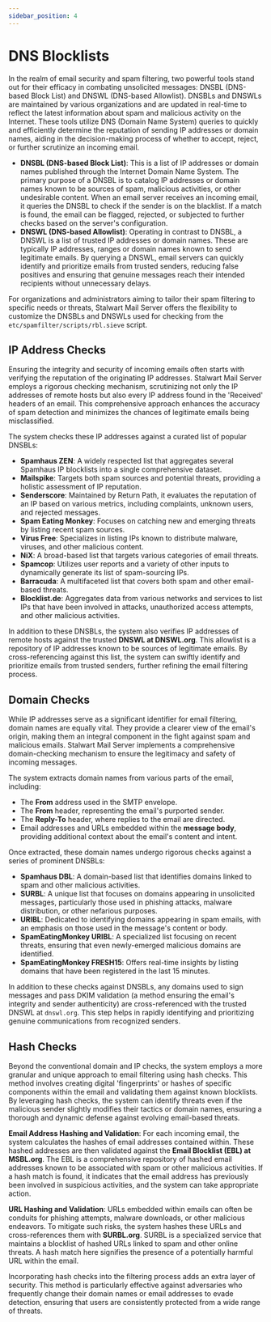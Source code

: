 ```yaml
---
sidebar_position: 4
---
```


# DNS Blocklists

In the realm of email security and spam filtering, two powerful tools stand out for their efficacy in combating unsolicited messages: DNSBL (DNS-based Block List) and DNSWL (DNS-based Allowlist). DNSBLs and DNSWLs are maintained by various organizations and are updated in real-time to reflect the latest information about spam and malicious activity on the Internet. These tools utilize DNS (Domain Name System) queries to quickly and efficiently determine the reputation of sending IP addresses or domain names, aiding in the decision-making process of whether to accept, reject, or further scrutinize an incoming email.

- **DNSBL (DNS-based Block List)**: This is a list of IP addresses or domain names published through the Internet Domain Name System. The primary purpose of a DNSBL is to catalog IP addresses or domain names known to be sources of spam, malicious activities, or other undesirable content. When an email server receives an incoming email, it queries the DNSBL to check if the sender is on the blacklist. If a match is found, the email can be flagged, rejected, or subjected to further checks based on the server's configuration.
- **DNSWL (DNS-based Allowlist)**: Operating in contrast to DNSBL, a DNSWL is a list of trusted IP addresses or domain names. These are typically IP addresses, ranges or domain names known to send legitimate emails. By querying a DNSWL, email servers can quickly identify and prioritize emails from trusted senders, reducing false positives and ensuring that genuine messages reach their intended recipients without unnecessary delays.

For organizations and administrators aiming to tailor their spam filtering to specific needs or threats, Stalwart Mail Server offers the flexibility to customize the DNSBLs and DNSWLs used for checking from the `etc/spamfilter/scripts/rbl.sieve` script.

## IP Address Checks

Ensuring the integrity and security of incoming emails often starts with verifying the reputation of the originating IP addresses. Stalwart Mail Server employs a rigorous checking mechanism, scrutinizing not only the IP addresses of remote hosts but also every IP address found in the 'Received' headers of an email. This comprehensive approach enhances the accuracy of spam detection and minimizes the chances of legitimate emails being misclassified.

The system checks these IP addresses against a curated list of popular DNSBLs:

- **Spamhaus ZEN**: A widely respected list that aggregates several Spamhaus IP blocklists into a single comprehensive dataset.
- **Mailspike**: Targets both spam sources and potential threats, providing a holistic assessment of IP reputation.
- **Senderscore**: Maintained by Return Path, it evaluates the reputation of an IP based on various metrics, including complaints, unknown users, and rejected messages.
- **Spam Eating Monkey**: Focuses on catching new and emerging threats by listing recent spam sources.
- **Virus Free**: Specializes in listing IPs known to distribute malware, viruses, and other malicious content.
- **NiX**: A broad-based list that targets various categories of email threats.
- **Spamcop**: Utilizes user reports and a variety of other inputs to dynamically generate its list of spam-sourcing IPs.
- **Barracuda**: A multifaceted list that covers both spam and other email-based threats.
- **Blocklist.de**: Aggregates data from various networks and services to list IPs that have been involved in attacks, unauthorized access attempts, and other malicious activities.

In addition to these DNSBLs, the system also verifies IP addresses of remote hosts against the trusted **DNSWL at DNSWL.org**. This allowlist is a repository of IP addresses known to be sources of legitimate emails. By cross-referencing against this list, the system can swiftly identify and prioritize emails from trusted senders, further refining the email filtering process.

## Domain Checks

While IP addresses serve as a significant identifier for email filtering, domain names are equally vital. They provide a clearer view of the email's origin, making them an integral component in the fight against spam and malicious emails. Stalwart Mail Server implements a comprehensive domain-checking mechanism to ensure the legitimacy and safety of incoming messages.

The system extracts domain names from various parts of the email, including:

- The **From** address used in the SMTP envelope.
- The **From** header, representing the email's purported sender.
- The **Reply-To** header, where replies to the email are directed.
- Email addresses and URLs embedded within the **message body**, providing additional context about the email's content and intent.

Once extracted, these domain names undergo rigorous checks against a series of prominent DNSBLs:

- **Spamhaus DBL**: A domain-based list that identifies domains linked to spam and other malicious activities.
- **SURBL**: A unique list that focuses on domains appearing in unsolicited messages, particularly those used in phishing attacks, malware distribution, or other nefarious purposes.
- **URIBL**: Dedicated to identifying domains appearing in spam emails, with an emphasis on those used in the message's content or body.
- **SpamEatingMonkey URIBL**: A specialized list focusing on recent threats, ensuring that even newly-emerged malicious domains are identified.
- **SpamEatingMonkey FRESH15**: Offers real-time insights by listing domains that have been registered in the last 15 minutes.

In addition to these checks against DNSBLs, any domains used to sign messages and pass DKIM validation (a method ensuring the email's integrity and sender authenticity) are cross-referenced with the trusted DNSWL at `dnswl.org`. This step helps in rapidly identifying and prioritizing genuine communications from recognized senders.

## Hash Checks

Beyond the conventional domain and IP checks, the system employs a more granular and unique approach to email filtering using hash checks. This method involves creating digital 'fingerprints' or hashes of specific components within the email and validating them against known blocklists. By leveraging hash checks, the system can identify threats even if the malicious sender slightly modifies their tactics or domain names, ensuring a thorough and dynamic defense against evolving email-based threats.

**Email Address Hashing and Validation**: For each incoming email, the system calculates the hashes of email addresses contained within. These hashed addresses are then validated against the **Email Blocklist (EBL) at MSBL.org**. The EBL is a comprehensive repository of hashed email addresses known to be associated with spam or other malicious activities. If a hash match is found, it indicates that the email address has previously been involved in suspicious activities, and the system can take appropriate action.

**URL Hashing and Validation**: URLs embedded within emails can often be conduits for phishing attempts, malware downloads, or other malicious endeavors. To mitigate such risks, the system hashes these URLs and cross-references them with **SURBL.org**. SURBL is a specialized service that maintains a blocklist of hashed URLs linked to spam and other online threats. A hash match here signifies the presence of a potentially harmful URL within the email.

Incorporating hash checks into the filtering process adds an extra layer of security. This method is particularly effective against adversaries who frequently change their domain names or email addresses to evade detection, ensuring that users are consistently protected from a wide range of threats.